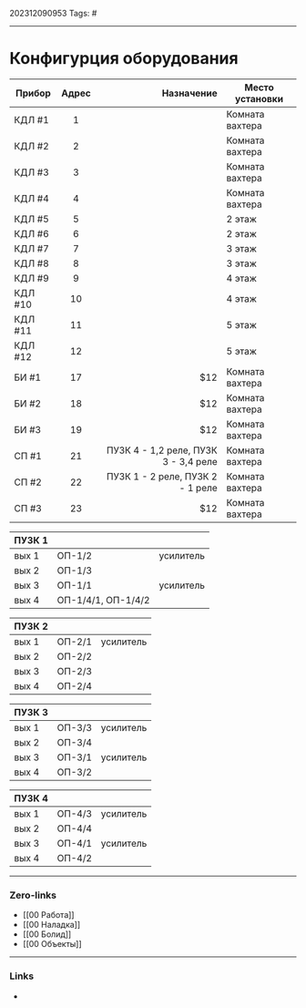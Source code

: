 202312090953
Tags: #

---
# Конфигурция оборудования

| Прибор  | Адрес | Назначение |Место установки|
| --------|:-----:| -----:|--------|
| КДЛ #1  | 1     |  |Комната вахтера
| КДЛ #2  | 2     |   |Комната вахтера
| КДЛ #3  | 3     |    |Комната вахтера
| КДЛ #4  | 4     |     |Комната вахтера
| КДЛ #5  | 5     |    |2 этаж
| КДЛ #6  | 6     |    |2 этаж
| КДЛ #7  | 7     |    |3 этаж
| КДЛ #8  | 8     |    |3 этаж
| КДЛ #9  | 9     |    |4 этаж
| КДЛ #10 | 10    |    |4 этаж
| КДЛ #11 | 11    |    |5 этаж
| КДЛ #12 | 12    |    |5 этаж
| БИ #1   | 17    |   $12 |Комната вахтера
| БИ #2   | 18    |   $12 |Комната вахтера
| БИ #3   | 19    |   $12 |Комната вахтера
| СП #1   | 21    | ПУЗК 4 - 1,2 реле, ПУЗК 3 - 3,4 реле |Комната вахтера
| СП #2   | 22    | ПУЗК 1 - 2 реле, ПУЗК 2 - 1 реле |Комната вахтера
| СП #3   | 23    |   $12 |Комната вахтера


|ПУЗК 1| | |
|------|----------|---------|
|вых 1 | ОП-1/2 | усилитель  |         
|вых 2 |ОП-1/3 | 
|вых 3 |ОП-1/1 | усилитель
|вых 4 |ОП-1/4/1, ОП-1/4/2  | 

|ПУЗК 2| | |
|------|----------|---------|
|вых 1 | ОП-2/1 | усилитель  |         
|вых 2 |ОП-2/2 | 
|вых 3 |ОП-2/3 | 
|вых 4 |ОП-2/4 |

|ПУЗК 3| | |
|------|----------|---------|
|вых 1 | ОП-3/3| усилитель  |         
|вых 2 |ОП-3/4 | 
|вых 3 |ОП-3/1 | усилитель
|вых 4 |ОП-3/2 |

|ПУЗК 4| | |
|------|----------|---------|
|вых 1 | ОП-4/3 | усилитель  |         
|вых 2 |ОП-4/4 | 
|вых 3 |ОП-4/1 | усилитель
|вых 4 |ОП-4/2  |

---
### Zero-links

- [[00 Работа]]
- [[00 Наладка]]
- [[00 Болид]]
- [[00 Объекты]]

---
### Links

-